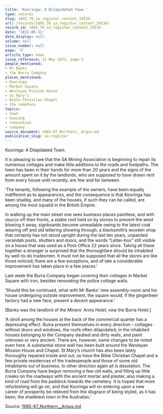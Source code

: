 ```yaml
---
title: 'Kooringa: A Dilapidated Town.'
type: records
slug: 1845_76_sa_register_content_24534
url: /records/1845_76_sa_register_content_24534/
record_id: 1845_76_sa_register_content_24534
date: '1872-05-11'
date_display: null
volume: null
issue_number: null
page: '5'
article_type: news
issue_reference: 11 May 1872, page 5
people_mentioned:
- Mr Banks
- the Burra Company
places_mentioned:
- Kooringa
- Market Square
- Wesleyan Mission House
- St Mary’s
- Bible Christian Chapel
- the cemetery
topics:
- town
- housing
- renovation
- company
source_document: 1985-87_Northern__Argus.md
publication_slug: sa-register
---
```


Kooringa: A Dilapidated Town.

It is pleasing to see that the SA Mining Association is beginning to repair its numerous cottages and make little additions to the roads and footpaths.  The town has been in their hands for more than 20 years and the signs of the amount spent on it by the landlords, who are supposed to have drawn rent from every house until recently, are few and far between.

‘The tenants, following the example of the owners, have been equally indifferent as to appearances, and the consequence is that Kooringa has been shabby, and many of the houses, if such they can be called, are among the most squalid in the British Empire.

In walking up the main street one sees business places paintless, and with stucco off their fronts, a stable roof held on by stones to prevent the wind blowing it away, signboards become unreadable owing to the latest coat wearing off and old lettering showing through, a blacksmith’s wooden shop that certainly has not stood upright during the last ten years, unpainted verandah posts, shutters and doors, and the words “Letter-box” still visible on a house that was used as a Post-Office 22 years since.  Taking all these together a stranger is surprised that the thoroughfare should be inhabited by well-to-do tradesmen.  It must not be supposed that all the stores are like those noticed; there are a few exceptions, and of late a considerable improvement has taken place in a few places.’

Last week the Burra Company began covering their cottages in Market Square with iron, besides renovating the police cottage walls.

‘Should this be continued, what with Mr Banks’ new assembly-room and his house undergoing outside improvement, the square would, if the gingerbeer factory had a new face, present a decent appearance.’

[Banks was the landlord of the Miners’ Arms Hotel; now the Burra Hotel.]

‘A stroll among the houses at the back of the commercial quarter has a depressing effect.  Ruins present themselves in every direction – cottages without doors and windows, the roofs often dilapidated; in the inhabited houses belonging to the Company daubed and dirty walls, and paint unknown or very ancient.  There are, however, some changes to be noted even here.  A substantial stone wall has been built around the Wesleyan Mission House and Chapel.  St Mary’s church has also been lately thoroughly repaired inside and out; so have the Bible Christian Chapel and a few private residences of the tradespeople and those of some old inhabitants out of business.  In other direction again all is desolation.  The Burra Company have begun removing a few old walls, and filling up little creeks on the roadways with the ancient mortar and plaster, also making a kind of road from the paddock towards the cemetery.  It is hoped that more refurbishing will go on, and that Kooringa will on entering upon a new career of prosperity be relieved from the disgrace of being styled, as it has been, the shabbiest town in the Australias.’

Source: [1985-87_Northern__Argus.md](/downloads/markdown/1985-87_Northern__Argus.md)
